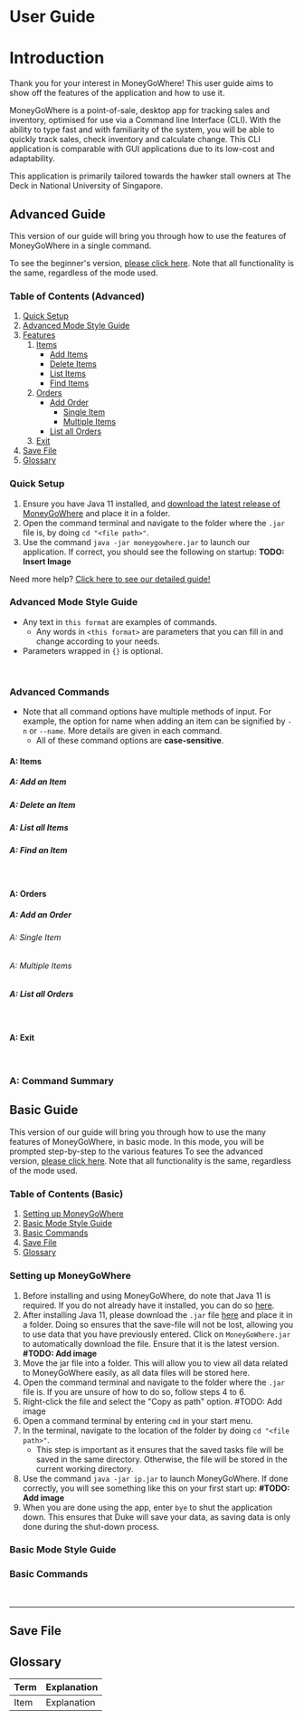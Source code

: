 # User Guide

# Introduction

Thank you for your interest in MoneyGoWhere! This user guide aims to show off the features of the application and how to
use it.

MoneyGoWhere is a point-of-sale, desktop app for tracking sales and inventory, optimised for use via a Command line
Interface (CLI). With the ability to type fast and with familiarity of the system, you will be able to quickly track
sales, check inventory and calculate change. This CLI application is comparable with GUI applications due to its
low-cost and adaptability.

This application is primarily tailored towards the hawker stall owners at The Deck in National University of Singapore.

## Advanced Guide

This version of our guide will bring you through how to use the features of MoneyGoWhere in a single command.

To see the beginner's version, [please click here](#basic-guide). Note that all functionality is the same, regardless of
the mode used.

### Table of Contents (Advanced)

1. [Quick Setup](#quick-setup)
2. [Advanced Mode Style Guide](#advanced-mode-style-guide)
3. [Features](#advanced-commands)
    1. [Items](#items)
        * [Add Items](#a--add-an-item)
        * [Delete Items](#a--delete-an-item)
        * [List Items](#a--list-all-items)
        * [Find Items](#a--find-an-item)
    2. [Orders](#a--orders)
        * [Add Order](#a--add-an-order)
            * [Single Item](#a--single-item)
            * [Multiple Items](#a--multiple-items)
        * [List all Orders](#a--list-all-orders)
    3. [Exit](#a--exit)
4. [Save File](#save-file)
5. [Glossary](#glossary)

### Quick Setup

1. Ensure you have Java 11 installed,
   and [download the latest release of MoneyGoWhere](https://github.com/AY2223S2-CS2113T-T09-2/tp/releases) and place it
   in a folder.
2. Open the command terminal and navigate to the folder where the `.jar` file is, by doing `cd "<file path>"`.
3. Use the command `java -jar moneygowhere.jar` to launch our application. If correct, you should see the following on
   startup:
   **TODO: Insert Image**

Need more help? [Click here to see our detailed guide!](#setting-up-moneygowhere)

### Advanced Mode Style Guide

* Any text in `this format` are examples of commands.
    * Any words in `<this format>` are parameters that you can fill in and change according to your needs.
* Parameters wrapped in `{}` is optional.

<br>

### Advanced Commands

* Note that all command options have multiple methods of input. For example, the option for name when adding an item can
  be signified by `-n` or `--name`. More details are given in each command.
    * All of these command options are **case-sensitive**.

#### A: Items

##### A: Add an Item

##### A: Delete an Item

##### A: List all Items

##### A: Find an Item

<br>

#### A: Orders

##### A: Add an Order

###### A: Single Item

###### A: Multiple Items

##### A: List all Orders

<br>

#### A: Exit

<br>

### A: Command Summary

## Basic Guide

This version of our guide will bring you through how to use the many features of MoneyGoWhere, in basic mode. In this
mode, you will be prompted step-by-step to the various features
To see the advanced version, [please click here](#advanced-guide). Note that all functionality is the same, regardless
of the mode used.

### Table of Contents (Basic)

1. [Setting up MoneyGoWhere](#setting-up-moneygowhere)
2. [Basic Mode Style Guide](#basic-mode-style-guide)
3. [Basic Commands](#basic-commands)
4. [Save File](#save-file)
5. [Glossary](#glossary)

### Setting up MoneyGoWhere

1. Before installing and using MoneyGoWhere, do note that Java 11 is required. If you do not already have it installed,
   you can
   do so [here](https://www.oracle.com/sg/java/technologies/downloads/#java11).
2. After installing Java 11, please download the `.jar`
   file [here](https://github.com/AY2223S2-CS2113T-T09-2/tp/releases) and place it in a folder. Doing so ensures that
   the save-file will not be lost, allowing you to use data that you have previously entered. Click
   on `MoneyGoWhere.jar` to automatically download the file. Ensure that it is the latest version.
   **#TODO: Add image**
3. Move the jar file into a folder. This will allow you to view all data related to MoneyGoWhere easily, as all data
   files will be stored here.
4. Open the command terminal and navigate to the folder where the `.jar` file is. If you are unsure of how to do so,
   follow steps 4 to 6.
5. Right-click the file and select the "Copy as path" option.
   #TODO: Add image
6. Open a command terminal by entering `cmd` in your start menu.
7. In the terminal, navigate to the location of the folder by doing `cd "<file path>"`.
    - This step is important as it ensures that the saved tasks file will be saved in the same directory. Otherwise, the
      file will be stored in the current working directory.
8. Use the command `java -jar ip.jar` to launch MoneyGoWhere. If done correctly, you will see something like this on
   your first start up:
   **#TODO: Add image**
9. When you are done using the app, enter `bye` to shut the application down. This ensures that Duke will save your
   data, as saving data is only done during the shut-down process.

### Basic Mode Style Guide

### Basic Commands

<br>
<hr>

## Save File

## Glossary

| Term | Explanation |
|------|-------------|
| Item | Explanation |
